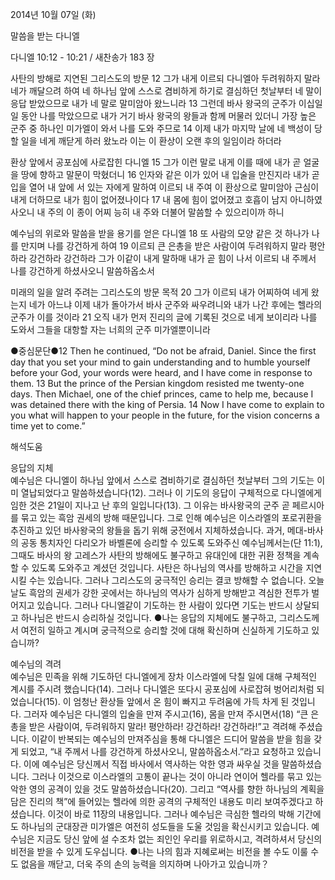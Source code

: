 2014년 10월 07일 (화)

말씀을 받는 다니엘



다니엘 10:12 - 10:21 / 새찬송가 183 장


사탄의 방해로 지연된 그리스도의 방문
12 그가 내게 이르되 다니엘아 두려워하지 말라 네가 깨달으려 하여 네 하나님 앞에 스스로 겸비하게 하기로 결심하던 첫날부터 네 말이 응답 받았으므로 내가 네 말로 말미암아 왔느니라 13 그런데 바사 왕국의 군주가 이십일 일 동안 나를 막았으므로 내가 거기 바사 왕국의 왕들과 함께 머물러 있더니 가장 높은 군주 중 하나인 미가엘이 와서 나를 도와 주므로 14 이제 내가 마지막 날에 네 백성이 당할 일을 네게 깨닫게 하러 왔노라 이는 이 환상이 오랜 후의 일임이라 하더라

환상 앞에서 공포심에 사로잡힌 다니엘
15 그가 이런 말로 내게 이를 때에 내가 곧 얼굴을 땅에 향하고 말문이 막혔더니 16 인자와 같은 이가 있어 내 입술을 만진지라 내가 곧 입을 열어 내 앞에 서 있는 자에게 말하여 이르되 내 주여 이 환상으로 말미암아 근심이 내게 더하므로 내가 힘이 없어졌나이다 17 내 몸에 힘이 없어졌고 호흡이 남지 아니하였사오니 내 주의 이 종이 어찌 능히 내 주와 더불어 말씀할 수 있으리이까 하니

예수님의 위로와 말씀을 받을 용기를 얻은 다니엘
18 또 사람의 모양 같은 것 하나가 나를 만지며 나를 강건하게 하여 19 이르되 큰 은총을 받은 사람이여 두려워하지 말라 평안하라 강건하라 강건하라 그가 이같이 내게 말하매 내가 곧 힘이 나서 이르되 내 주께서 나를 강건하게 하셨사오니 말씀하옵소서

미래의 일을 알려 주려는 그리스도의 방문 목적
20 그가 이르되 내가 어찌하여 네게 왔는지 네가 아느냐 이제 내가 돌아가서 바사 군주와 싸우려니와 내가 나간 후에는 헬라의 군주가 이를 것이라 21 오직 내가 먼저 진리의 글에 기록된 것으로 네게 보이리라 나를 도와서 그들을 대항할 자는 너희의 군주 미가엘뿐이니라


●중심문단●12 Then he continued, “Do not be afraid, Daniel. Since the first day that you set your mind to gain understanding and to humble yourself before your God, your words were heard, and I have come in response to them. 13 But the prince of the Persian kingdom resisted me twenty-one days. Then Michael, one of the chief princes, came to help me, because I was detained there with the king of Persia. 14 Now I have come to explain to you what will happen to your people in the future, for the vision concerns a time yet to come.”

해석도움





응답의 지체  
예수님은 다니엘이 하나님 앞에서 스스로 겸비하기로 결심하던 첫날부터 그의 기도는 이미 열납되었다고 말씀하셨습니다(12). 그러나 이 기도의 응답이 구체적으로 다니엘에게 임한 것은 21일이 지나고 난 후의 일입니다(13). 그 이유는 바사왕국의 군주 곧 페르시아를 묶고 있는 흑암 권세의 방해 때문입니다. 그로 인해 예수님은 이스라엘의 포로귀환을 추진하고 있던 바사왕국의 왕들을 돕기 위해 궁전에서 지체하셨습니다. 과거, 메대-바사의 공동 통치자인 다리오가 바벨론에 승리할 수 있도록 도와주신 예수님께서는(단 11:1), 그때도 바사의 왕 고레스가 사탄의 방해에도 불구하고 유대인에 대한 귀환 정책을 계속할 수 있도록 도와주고 계셨던 것입니다. 사탄은 하나님의 역사를 방해하고 시간을 지연시킬 수는 있습니다. 그러나 그리스도의 궁극적인 승리는 결코 방해할 수 없습니다. 오늘날도 흑암의 권세가 강한 곳에서는 하나님의 역사가 심하게 방해받고 격심한 전투가 벌어지고 있습니다. 그러나 다니엘같이 기도하는 한 사람이 있다면 기도는 반드시 상달되고 하나님은 반드시 승리하실 것입니다. 
●나는 응답의 지체에도 불구하고, 그리스도께서 여전히 일하고 계시며 궁극적으로 승리할 것에 대해 확신하며 신실하게 기도하고 있습니까?

예수님의 격려  
예수님은 민족을 위해 기도하던 다니엘에게 장차 이스라엘에 닥칠 일에 대해 구체적인 계시를 주시려 했습니다(14). 그러나 다니엘은 또다시 공포심에 사로잡혀 벙어리처럼 되었습니다(15). 이 엄청난 환상들 앞에서 온 힘이 빠지고 두려움에 가득 차게 된 것입니다. 그러자 예수님은 다니엘의 입술을 만져 주시고(16), 몸을 만져 주시면서(18) “큰 은총을 받은 사람이여, 두려워하지 말라! 평안하라! 강건하라! 강건하라!”고 격려해 주셨습니다. 이같이 반복되는 예수님의 만져주심을 통해 다니엘은 드디어 말씀을 받을 힘을 갖게 되었고, “내 주께서 나를 강건하게 하셨사오니, 말씀하옵소서.”라고 요청하고 있습니다. 이에 예수님은 당신께서 직접 바사에서 역사하는 악한 영과 싸우실 것을 말씀하셨습니다. 그러나 이것으로 이스라엘의 고통이 끝나는 것이 아니라 연이어 헬라를 묶고 있는 악한 영의 공격이 있을 것도 말씀하셨습니다(20). 그리고 “역사를 향한 하나님의 계획을 담은 진리의 책”에 들어있는 헬라에 의한 공격의 구체적인 내용도 미리 보여주겠다고 하셨습니다. 이것이 바로 11장의 내용입니다. 그러나 예수님은 극심한 헬라의 박해 기간에도 하나님의 군대장관 미가엘은 여전히 성도들을 도울 것임을 확신시키고 있습니다. 예수님은 지금도 당신 앞에 설 수조차 없는 죄인인 우리를 위로하시고, 격려하셔서 당신의 비전을 받을 수 있게 도우십니다. 
●나는 나의 힘과 지혜로써는 비전을 볼 수도 이룰 수도 없음을 깨닫고, 더욱 주의 손의 능력을 의지하며 나아가고 있습니까？